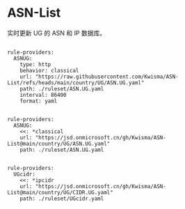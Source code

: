 
# ASN-List

实时更新 UG 的 ASN 和 IP 数据库。

<pre><code class="language-javascript">
rule-providers:
  ASNUG:
    type: http
    behavior: classical
    url: "https://raw.githubusercontent.com/Kwisma/ASN-List/refs/heads/main/country/UG/ASN.UG.yaml"
    path: ./ruleset/ASN.UG.yaml
    interval: 86400
    format: yaml
</code></pre>

<pre><code class="language-javascript">
rule-providers:
  ASNUG:
    <<: *classical
    url: "https://jsd.onmicrosoft.cn/gh/Kwisma/ASN-List@main/country/UG/ASN.UG.yaml"
    path: ./ruleset/ASN.UG.yaml
</code></pre>

<pre><code class="language-javascript">
rule-providers:
  UGcidr:
    <<: *ipcidr
    url: "https://jsd.onmicrosoft.cn/gh/Kwisma/ASN-List@main/country/UG/CIDR.UG.yaml"
    path: ./ruleset/UGcidr.yaml
</code></pre>